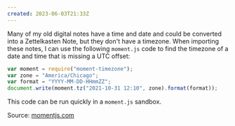 ```yaml
---
created: 2023-06-03T21:33Z
---
```


Many of my old digital notes have a time and date and could be converted into a Zettelkasten Note, but they don't have a timezone. When importing these notes, I can use the following `moment.js` code to find the timezone of a date and time that is missing a UTC offset:

```javascript
var moment = require("moment-timezone");
var zone = "America/Chicago";
var format = "YYYY-MM-DD-HHmmZZ";
document.write(moment.tz("2021-10-31 12:10", zone).format(format));
```

This code can be run quickly in a `moment.js` sandbox.

Source: [momentjs.com](https://momentjs.com/timezone/docs/)
